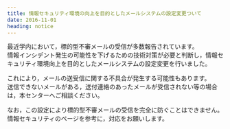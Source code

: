 ```yaml
---
title: 情報セキュリティ環境の向上を目的としたメールシステムの設定変更ついて
date: 2016-11-01
heading: notice
---
```


最近学内において，標的型不審メールの受信が多数報告されています。  
情報インシデント発生の可能性を下げるための技術対策が必要と判断し，情報セキュリティ環境向上を目的としたメールシステムの設定変更を行いました。  

これにより，メールの送受信に関する不具合が発生する可能性もあります。  
送信できないメールがある，送付連絡のあったメールが受信されない等の場合は，本センターへご相談ください。  

なお，この設定により標的型不審メールの受信を完全に防ぐことはできません。  
情報セキュリティのページを参考に，対応をお願いします。  